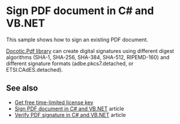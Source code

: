 # Sign PDF document in C# and VB.NET
This sample shows how to sign an existing PDF document.

[Docotic.Pdf library](https://bitmiracle.com/pdf-library/) can create digital signatures using different digest algorithms (SHA-1, SHA-256, SHA-384, SHA-512, RIPEMD-160) and different signature formats (adbe.pkcs7.detached, or ETSI.CAdES.detached).

## See also
* [Get free time-limited license key](https://bitmiracle.com/pdf-library/download)
* [Sign PDF document in C# and VB.NET](https://bitmiracle.com/pdf-library/signatures/sign) article
* [Verify PDF signature in C# and VB.NET](https://bitmiracle.com/pdf-library/signatures/verify) article